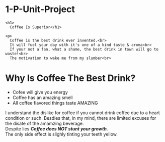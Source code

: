 # 1-P-Unit-Project
<!DOCTYPE html> 
</DOCTYPE>
<html>
  
  <head>
    <meta charset="utf-8">
    <title></title>
  </head>
  <body>
    
    <h1>
      Coffee Is Superior</h1>
    
    <p>
      Coffee is the best drink ever invented.<br>
      It will fuel your day with it's one of a kind taste & aroma<br>
      If your not a fan, what a shame, the best drink in town will go to waste!<br>
      The motivation to wake me from my slumber<br>
 </p>
    <h1> Why Is Coffee The Best Drink?</h1>
      <ul>
   <li> Cofee will give you energy</li>
    <li>Coffee has an amazing smell</li>
    <li> All coffee flavored things taste AMAZING</li>
    </ul>
    <p>
      I understand the dislike for coffee if you cannot drink coffee due to a heart condition or such. 
      Besdies that, in my mind, there are limited excuses for the disate of the amamzing beverage.<br>
Despite lies <strong><em> Coffee does NOT stunt your growth. </em></strong><br>
The only side effect is slighly tinting your teeth yellow. 
    </p>
    

  </body>
</html>
